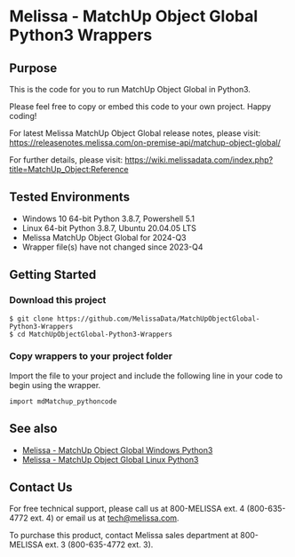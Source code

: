 # Melissa - MatchUp Object Global Python3 Wrappers

## Purpose

This is the code for you to run MatchUp Object Global in Python3.
    
Please feel free to copy or embed this code to your own project. Happy coding!

For latest Melissa MatchUp Object Global release notes, please visit: https://releasenotes.melissa.com/on-premise-api/matchup-object-global/

For further details, please visit: https://wiki.melissadata.com/index.php?title=MatchUp_Object:Reference

## Tested Environments

- Windows 10 64-bit Python 3.8.7, Powershell 5.1
- Linux 64-bit Python 3.8.7, Ubuntu 20.04.05 LTS
- Melissa MatchUp Object Global for 2024-Q3
- Wrapper file(s) have not changed since 2023-Q4

## Getting Started

### Download this project
```
$ git clone https://github.com/MelissaData/MatchUpObjectGlobal-Python3-Wrappers
$ cd MatchUpObjectGlobal-Python3-Wrappers
```

### Copy wrappers to your project folder

Import the file to your project and include the following line in your code to begin using the wrapper.

```
import mdMatchup_pythoncode
```

## See also

- [Melissa - MatchUp Object Global Windows Python3](https://github.com/MelissaData/MatchUpObjectGlobal-Python3)
- [Melissa - MatchUp Object Global Linux Python3](https://github.com/MelissaData/MatchUpObjectGlobal-Python3-Linux)
    
## Contact Us

For free technical support, please call us at 800-MELISSA ext. 4
(800-635-4772 ext. 4) or email us at tech@melissa.com.

To purchase this product, contact Melissa sales department at
800-MELISSA ext. 3 (800-635-4772 ext. 3).

